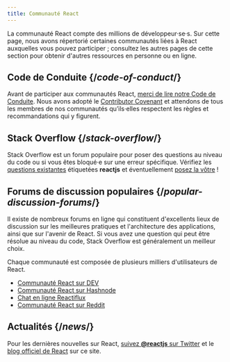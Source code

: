 ```yaml
---
title: Communauté React
---
```


<Intro>

La communauté React compte des millions de développeur·se·s. Sur cette page, nous avons répertorié certaines communautés liées à React auxquelles vous pouvez participer ; consultez les autres pages de cette section pour obtenir d'autres ressources en personne ou en ligne.

</Intro>

## Code de Conduite {/*code-of-conduct*/}

Avant de participer aux communautés React, [merci de lire notre Code de Conduite](https://github.com/facebook/react/blob/master/CODE_OF_CONDUCT.md). Nous avons adopté le [Contributor Covenant](https://www.contributor-covenant.org/) et attendons de tous les membres de nos communautés qu’ils·elles respectent les règles et recommandations qui y figurent.

## Stack Overflow {/*stack-overflow*/}

Stack Overflow est un forum populaire pour poser des questions au niveau du code ou si vous êtes bloqué·e sur une erreur spécifique. Vérifiez les [questions existantes](https://stackoverflow.com/questions/tagged/reactjs) étiquetées **reactjs** et éventuellement [posez la vôtre](https://stackoverflow.com/questions/ask?tags=reactjs) !

## Forums de discussion populaires {/*popular-discussion-forums*/}

Il existe de nombreux forums en ligne qui constituent d'excellents lieux de discussion sur les meilleures pratiques et l'architecture des applications, ainsi que sur l'avenir de React. Si vous avez une question qui peut être résolue au niveau du code, Stack Overflow est généralement un meilleur choix.

Chaque communauté est composée de plusieurs milliers d'utilisateurs de React.

* [Communauté React sur DEV](https://dev.to/t/react)
* [Communauté React sur Hashnode](https://hashnode.com/n/reactjs)
* [Chat en ligne Reactiflux](https://discord.gg/reactiflux)
* [Communauté React sur Reddit](https://www.reddit.com/r/reactjs/)

## Actualités {/*news*/}

Pour les dernières nouvelles sur React, [suivez **@reactjs** sur Twitter](https://twitter.com/reactjs) et le [blog officiel de React](/blog/) sur ce site.
